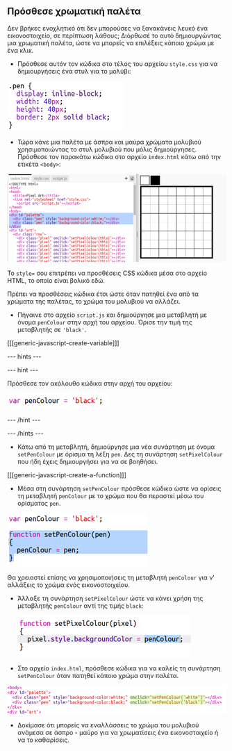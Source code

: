 ## Πρόσθεσε χρωματική παλέτα

Δεν βρήκες ενοχλητικό ότι δεν μπορούσες να ξανακάνεις λευκό ένα εικονοστοιχείο, σε περίπτωση λάθους; Διόρθωσέ το αυτό δημιουργώντας μια χρωματική παλέτα, ώστε να μπορείς να επιλέξεις κάποιο χρώμα με ένα κλικ.

+ Πρόσθεσε αυτόν τον κώδικα στο τέλος του αρχείου `style.css` για να δημιουργήσεις ένα στυλ για το μολύβι:

![στιγμιότυπο οθόνης](images/pixel-art-pen.png)

+ Τώρα κάνε μια παλέτα με άσπρα και μαύρα χρώματα μολυβιού χρησιμοποιώντας το στυλ μολυβιού που μόλις δημιούργησες. Πρόσθεσε τον παρακάτω κώδικα στο αρχείο `index.html` κάτω από την ετικέτα `<body>`:

![στιγμιότυπο οθόνης](images/pixel-art-palette.png)

Το `style=` σου επιτρέπει να προσθέσεις CSS κώδικα μέσα στο αρχείο HTML, το οποίο είναι βολικό εδώ.

Πρέπει να προσθέσεις κώδικα έτσι ώστε όταν πατηθεί ένα από τα χρώματα της παλέτας, το χρώμα του μολυβιού να αλλάζει.

+ Πήγαινε στο αρχείο `script.js` και δημιούργησε μια μεταβλητή με όνομα `penColour` στην αρχή του αρχείου. Όρισε την τιμή της μεταβλητής σε `'black'`.

[[[generic-javascript-create-variable]]]

--- hints ---

--- hint ---

Πρόσθεσε τον ακόλουθο κώδικα στην αρχή του αρχείου:

![στιγμιότυπο οθόνης](images/pixel-art-pencolour.png)

--- /hint ---

--- /hints ---

+ Κάτω από τη μεταβλητή, δημιούργησε μια νέα συνάρτηση με όνομα `setPenColour` με όρισμα τη λέξη `pen`. Δες τη συνάρτηση `setPixelColour` που ήδη έχεις δημιουργήσει για να σε βοηθήσει.

[[[generic-javascript-create-a-function]]]

+ Μέσα στη συνάρτηση `setPenColour` πρόσθεσε κώδικα ώστε να ορίσεις τη μεταβλητή `penColour` με το χρώμα που θα περαστεί μέσω του ορίσματος `pen`.

![screenshot](images/pixel-art-set-pen.png)

Θα χρειαστεί επίσης να χρησιμοποιήσεις τη μεταβλητή `penColour` για ν' αλλάξεις το χρώμα ενός εικονοστοιχείου.

+ Άλλαξε τη συνάρτηση `setPixelColour` ώστε να κάνει χρήση της μεταβλητής `penColour` αντί της τιμής `black`:
    
    ![στιγμιότυπο οθόνης](images/pixel-art-use-pen.png)

+ Στο αρχείο `index.html`, πρόσθεσε κώδικα για να καλείς τη συνάρτηση `setPenColour` όταν πατηθεί κάποιο χρώμα στην παλέτα.

![screenshot](images/pixel-art-palette-onclick.png)

+ Δοκίμασε ότι μπορείς να εναλλάσσεις το χρώμα του μολυβιού ανάμεσα σε άσπρο - μαύρο για να χρωματίσεις ένα εικονοστοιχείο ή να το καθαρίσεις.